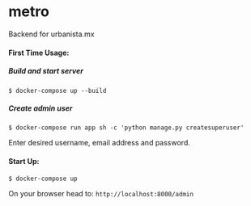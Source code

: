 # metro
Backend for urbanista.mx

#### First Time Usage:

##### Build and start server
`$ docker-compose up --build`

##### Create admin user
`$ docker-compose run app sh -c 'python manage.py createsuperuser'`

Enter desired username, email address and password.

#### Start Up: 
`$ docker-compose up`

On your browser head to: `http://localhost:8000/admin`